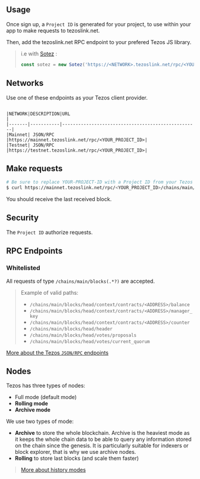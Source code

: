 ## Usage

Once sign up, a `Project ID` is generated for your project, to use within your app to make requests to tezoslink.net.

Then, add the tezoslink.net RPC endpoint to your prefered Tezos JS library.

> i.e with [Sotez](https://github.com/AndrewKishino/sotez) :
>```js
> const sotez = new Sotez('https://<NETWORK>.tezoslink.net/rpc/<YOUR_PROJECT_ID>');
> ```

## Networks

Use one of these endpoints as your Tezos client provider.

```

|NETWORK|DESCRIPTION|URL                                                |
|-------|-----------|---------------------------------------------------|
|Mainnet| JSON/RPC  |https://mainnet.tezoslink.net/rpc/<YOUR_PROJECT_ID>|
|Testnet| JSON/RPC  |https://testnet.tezoslink.net/rpc/<YOUR_PROJECT_ID>|

```
## Make requests

```bash
# Be sure to replace YOUR-PROJECT-ID with a Project ID from your Tezos Link dashboard
$ curl https://mainnet.tezoslink.net/rpc/<YOUR_PROJECT_ID>/chains/main/blocks/head
```

You should receive the last received block.

## Security

The `Project ID` authorize requests.

## RPC Endpoints

### Whitelisted

All requests of type `/chains/main/blocks(.*?)` are accepted.

>Example of valid paths:
>- `/chains/main/blocks/head/context/contracts/<ADDRESS>/balance`
>- `/chains/main/blocks/head/context/contracts/<ADDRESS>/manager_key`
>- `/chains/main/blocks/head/context/contracts/<ADDRESS>/counter`
>- `/chains/main/blocks/head/header`
>- `/chains/main/blocks/head/votes/proposals`
>- `/chains/main/blocks/head/votes/current_quorum` 

[More about the Tezos `JSON/RPC` endpoints](https://tezos.gitlab.io/api/rpc.html) 

## Nodes

Tezos has three types of nodes:
- Full mode (default mode)
- **Rolling mode**
- **Archive mode**

We use two types of mode:
- **Archive** to store the whole blockchain. Archive is the heaviest mode as it keeps the whole chain data to be able to query any information stored on the chain since the genesis. It is particularly suitable for indexers or block explorer, that is why we use archive nodes.
- **Rolling** to store last blocks (and scale them faster)

> [More about history modes](https://blog.nomadic-labs.com/introducing-snapshots-and-history-modes-for-the-tezos-node.html)
